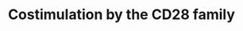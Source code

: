 ---
annotations:
- id: PW:0000235
  parent: regulatory pathway
  type: Pathway Ontology
  value: adaptive immune response pathway
authors:
- MaintBot
- ReactomeTeam
- Anwesha
- Mkutmon
description: Optimal activation of T-lymphocytes requires at least two signals. A
  primary one is delivered by the T-cell receptor (TCR) complex after antigen recognition
  and additional costimulatory signals are delivered by the engagement of costimulatory
  receptors such as CD28. The best-characterized costimulatory pathways are mediated
  by a set of cosignaling molecules belonging to the CD28 superfamily, including CD28,
  CTLA4, ICOS, PD1 and BTLA receptors. These proteins deliver both positive and negative
  second signals to T-cells by interacting with B7 family ligands expressed on antigen
  presenting cells. Different subsets of T-cells have very different requirements
  for costimulation. CD28 family mediated costimulation is not required for all T-cell
  responses in vivo, and alternative costimulatory pathways also exist. Different
  receptors of the CD28 family and their ligands have different regulation of expression.
  CD28 is constitutively expressed on naive T cells whereas CTLA4 expression is dependent
  on CD28/B7 engagement and the other receptor members ICOS, PD1 and BTLA are induced
  after initial T-cell stimulation. <br>The positive signals induced by CD28 and ICOS
  molecules are counterbalanced by other members of the CD28 family, including cytotoxic
  T-lymphocyte associated antigen (CTLA)4, programmed cell death (PD)1, and B and
  T lymphocyte attenuator (BTLA), which dampen immune responses. The balance of stimulatory
  and inhibitory signals is crucial to maximize protective immune responses while
  maintaining immunological tolerance and preventing autoimmunity. <br>The costimulatory
  receptors CD28, CTLA4, ICOS and PD1 are composed of single extracellular IgV-like
  domains, whereas BTLA has one IgC-like domain. Receptors CTLA4, CD28 and ICOS are
  covalent homodimers, due to an interchain disulphide linkage. The costimulatory
  ligands B71, B72, B7H2, B7H1 and B7DC, have a membrane proximal IgC-like domain
  and a membrane distal IgV-like domain that is responsible for receptor binding and
  dimerization. CD28 and CTLA4 have no known intrinsic enzymatic activity. Instead,
  engagement by their physiologic ligands B71 and B72 leads to the physical recruitment
  and activation of downstream T-cell effector molecules.  View original pathway at
  [http://www.reactome.org/PathwayBrowser/#DIAGRAM=388841 Reactome].
last-edited: 2021-01-25
organisms:
- Homo sapiens
redirect_from:
- /index.php/Pathway:WP1799
- /instance/WP1799
revision: null
schema-jsonld:
- '@context': https://schema.org/
  '@id': https://wikipathways.github.io/pathways/WP1799.html
  '@type': Dataset
  creator:
    '@type': Organization
    name: WikiPathways
  description: Optimal activation of T-lymphocytes requires at least two signals.
    A primary one is delivered by the T-cell receptor (TCR) complex after antigen
    recognition and additional costimulatory signals are delivered by the engagement
    of costimulatory receptors such as CD28. The best-characterized costimulatory
    pathways are mediated by a set of cosignaling molecules belonging to the CD28
    superfamily, including CD28, CTLA4, ICOS, PD1 and BTLA receptors. These proteins
    deliver both positive and negative second signals to T-cells by interacting with
    B7 family ligands expressed on antigen presenting cells. Different subsets of
    T-cells have very different requirements for costimulation. CD28 family mediated
    costimulation is not required for all T-cell responses in vivo, and alternative
    costimulatory pathways also exist. Different receptors of the CD28 family and
    their ligands have different regulation of expression. CD28 is constitutively
    expressed on naive T cells whereas CTLA4 expression is dependent on CD28/B7 engagement
    and the other receptor members ICOS, PD1 and BTLA are induced after initial T-cell
    stimulation. <br>The positive signals induced by CD28 and ICOS molecules are counterbalanced
    by other members of the CD28 family, including cytotoxic T-lymphocyte associated
    antigen (CTLA)4, programmed cell death (PD)1, and B and T lymphocyte attenuator
    (BTLA), which dampen immune responses. The balance of stimulatory and inhibitory
    signals is crucial to maximize protective immune responses while maintaining immunological
    tolerance and preventing autoimmunity. <br>The costimulatory receptors CD28, CTLA4,
    ICOS and PD1 are composed of single extracellular IgV-like domains, whereas BTLA
    has one IgC-like domain. Receptors CTLA4, CD28 and ICOS are covalent homodimers,
    due to an interchain disulphide linkage. The costimulatory ligands B71, B72, B7H2,
    B7H1 and B7DC, have a membrane proximal IgC-like domain and a membrane distal
    IgV-like domain that is responsible for receptor binding and dimerization. CD28
    and CTLA4 have no known intrinsic enzymatic activity. Instead, engagement by their
    physiologic ligands B71 and B72 leads to the physical recruitment and activation
    of downstream T-cell effector molecules.  View original pathway at [http://www.reactome.org/PathwayBrowser/#DIAGRAM=388841
    Reactome].
  keywords:
  - ADP
  - AKT
  - 'AKT1 '
  - 'AKT2 '
  - 'AKT3 '
  - AKT:PIP3
  - AKT:PIP3:THEM4/TRIB3
  - ATP
  - 'Antigen '
  - Antigen-bearing MHC
  - B7-1 homodimer/ B7-2
  - B7-DC,B7-H1
  - BTLA
  - 'BTLA '
  - BTLA-HVEM complex
  - 'CD247-1 '
  - 'CD274 '
  - 'CD28 '
  - CD28 homodimer
  - CD28:B7-1
  - CD28:B7-1,B7-2
  - CD28:B7-1/B7-2
  - CD28:B7-2
  - CD28:GRAP2
  - CD28:Grb2
  - CD28:PI3K
  - CD3 zeta chain:CD4
  - 'CD4 '
  - 'CD80 '
  - CD80 (B7-1)
  - CD86
  - 'CD86 '
  - 'CDC42 '
  - CDC42:GDP
  - CDC42:GTP
  - CDC42:GTP, RAC1:GTP
  - 'CSK '
  - CTLA-4 homodimer
  - CTLA-4:PP2A
  - 'CTLA4 '
  - 'Class II: TCR with'
  - FYN
  - 'FYN '
  - FYN,LCK
  - GDP
  - 'GDP '
  - GRAP2
  - 'GRAP2 '
  - GRB2-1
  - 'GRB2-1 '
  - GRB2:pBTLA:HVEM
  - GTP
  - 'GTP '
  - H2O
  - 'HLA class II histocompatibility antigen, DP '
  - 'HLA class II histocompatibility antigen, DP alpha chain precursor '
  - 'HLA class II histocompatibility antigen, DQ '
  - 'HLA class II histocompatibility antigen, DQ beta 2 chain '
  - 'HLA class II histocompatibility antigen, DQB1*0602 beta chain precursor '
  - 'HLA class II histocompatibility antigen, DR alpha chain precursor '
  - 'HLA class II histocompatibility antigen, DR beta 4 chain '
  - 'HLA class II histocompatibility antigen, DR beta 5 chain '
  - 'HLA class II histocompatibility antigen, DR-1 beta chain precursor '
  - 'HLA class II histocompatibility antigen, DRB1-1 beta chain '
  - 'HLA class II histocompatibility antigen, DRB1-10 beta chain '
  - 'HLA class II histocompatibility antigen, DRB1-11 beta chain '
  - 'HLA class II histocompatibility antigen, DRB1-12 beta chain '
  - 'HLA class II histocompatibility antigen, DRB1-13 beta chain '
  - 'HLA class II histocompatibility antigen, DRB1-14 beta chain '
  - 'HLA class II histocompatibility antigen, DRB1-15 beta chain '
  - 'HLA class II histocompatibility antigen, DRB1-16 beta chain '
  - 'HLA class II histocompatibility antigen, DRB1-4 beta chain '
  - 'HLA class II histocompatibility antigen, DRB1-7 beta chain '
  - 'HLA class II histocompatibility antigen, DRB1-8 beta chain '
  - 'HLA class II histocompatibility antigen, DRB1-9 beta chain precursor '
  - 'HLA class II histocompatibility antigen, DRB3-1 beta chain precursor '
  - ICOS-1
  - 'ICOS-1 '
  - ICOS:ICOSL
  - ICOS:PI3K
  - ICOSLG
  - 'ICOSLG '
  - ITAMs:CD4
  - 'LCK '
  - LCK, CSK
  - 'LYN '
  - MAP3K14
  - MAP3K8
  - 'MAPKAP1 '
  - 'MLST8 '
  - 'MTOR '
  - 'PAK1 '
  - PAK1,2,3
  - PAK1,2,3 dimer
  - PAK1,2,3:CDC42:GTP,
  - 'PAK2 '
  - 'PAK3 '
  - PDCD1
  - 'PDCD1 '
  - PDCD1 inhibitors
  - PDCD1:B7-DC,B7-H1
  - PDCD1:PDCD1
  - 'PDCD1LG2 '
  - PDPK1
  - 'PDPK1 '
  - PDPK1:PIP3
  - PI(3,4,5)P3
  - 'PI(3,4,5)P3 '
  - PI(4,5)P2
  - PI3K alpha
  - 'PIK3CA '
  - 'PIK3R1 '
  - 'PIK3R2 '
  - 'PIK3R3 '
  - PP2A
  - PP2A:CTLA4:B7-1/B7-2
  - 'PPP2CA '
  - 'PPP2CB '
  - 'PPP2R1A '
  - 'PPP2R1B '
  - 'PPP2R5A '
  - 'PPP2R5B '
  - 'PPP2R5C '
  - 'PPP2R5D '
  - 'PPP2R5E '
  - PPi
  - 'PRR5 '
  - PTPN11
  - 'PTPN11 '
  - 'PTPN6 '
  - PTPN6,PTPN11
  - PTPN6,PTPN11:p-Y223,248-PDCD1:B7-DC,B7-H1
  - Pi
  - 'RAC1 '
  - RAC1:GDP
  - RAC1:GTP
  - 'RICTOR '
  - SHP-1/SHP-2:pBTLA:HVEM
  - 'SRC-1 '
  - Src family tyrosine
  - 'T-cell receptor alpha chain V region PY14 precursor '
  - 'TCRA '
  - 'TCRB '
  - 'THEM4 '
  - TNFRSF14
  - 'TNFRSF14 '
  - TORC2 complex
  - 'TRAC '
  - 'TRAV19 '
  - 'TRBC1 '
  - 'TRBV12-3 '
  - 'TRIB3 '
  - VAV1
  - 'VAV1 '
  - VAV1:PIP3:CD28:GRB2
  - 'YES1 '
  - 'cemiplimab '
  - dephosphorylated
  - dimer:SFKs
  - homodimer
  - inhibitors
  - kinases (SFKs)
  - kinases:SHP2
  - 'p-6Y-CD247 '
  - p-BTLA-HVEM complex
  - p-MAP3K14
  - p-S-AKT:PDPK1:PIP3
  - p-S-AKT:PIP3
  - p-S400-MAP3K8
  - 'p-S472-AKT3 '
  - 'p-S473-AKT1 '
  - 'p-S474-AKT2 '
  - p-T,p-S-AKT
  - 'p-T305,S472-AKT3 '
  - 'p-T308,S473-AKT1 '
  - 'p-T309,S474-AKT2 '
  - p-Y142,160,174-VAV1:PIP3:CD28:GRB2
  - 'p-Y142,Y160,Y174-VAV1 '
  - 'p-Y149,Y160-CD3D '
  - 'p-Y160,Y171-CD3G '
  - p-Y165,Y182-CTLA-4
  - 'p-Y165,Y182-CTLA4 '
  - p-Y180-ICOS
  - 'p-Y180-ICOS '
  - 'p-Y188,Y199-CD3E '
  - 'p-Y191-CD28 '
  - p-Y223,248-PDCD1:B7-DC,B7-H1
  - 'p-Y223,Y248-PDCD1 '
  - 'p-Y226,Y257,Y282-BTLA '
  - 'p-Y394-LCK '
  - pCTLA-4:Src
  - phospho
  - phosphorylated
  - unknown kinase
  license: CC0
  name: Costimulation by the CD28 family
seo: CreativeWork
title: Costimulation by the CD28 family
wpid: WP1799
---